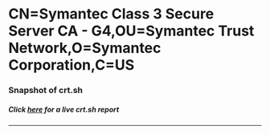 # CN=Symantec Class 3 Secure Server CA - G4,OU=Symantec Trust Network,O=Symantec Corporation,C=US
### Snapshot of crt.sh
##### Click [here](https://crt.sh/?q=Serial_2E77DC51A5C6FE9C55D82A57339F984A) for a live crt.sh report

---

